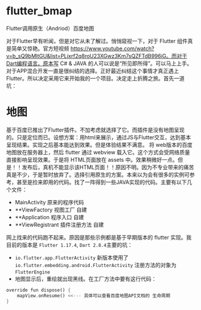 # flutter_bmap
Flutter调用原生（Andriod）百度地图

对于Flutter早有听闻，但是对它从未了解过。悄悄窥视一下，对于 Flutter 组件真是简单又惊艳。官方短视频 https://www.youtube.com/watch?v=b_sQ9bMltGU&list=PLjxrf2q8roU23XGwz3Km7sQZFTdB996iG。而对于Dart编程语言。原本写 C# & JAVA 的人可以说是“所见即所得”。可以马上上手。对于APP混合开发一直是很纠结的选择。正好最近纠结这个事情才真正遇上Flutter。所以决定采用它来开始我的一个项目。决定走上折腾之旅。首先一道坑：
# 地图
基于百度已推出了Flutter插件。不加考虑就选择了它。而插件是没有地图呈现的。只是定位而已。设想方案：用html来展示，通过JS与Flutter交互，达到基本呈现结果。实现之后基本能达到效果。但是体验结果不满意。
将 web版本的百度地图放在服务器上，然后 flutter 通过 webview 载入它。这个方式会受网络质量直接影响呈现效果。于是将 HTML页面放在 assets 中。效果稍微好一点。但是！！发布后，真机不能显示该HTML页面！！原因不明。因为不专业带来的痛苦真是不少，于是暂时放弃了。选择引用原生的方案。本来以为会有很多的实例可参考，甚至是捡来即用的代码。找了一阵得到一些JAVA实现的代码。主要有以下几个文件：
- MainActivity 原来的程序代码
- **ViewFactory 视图工厂 自建
- **Application 程序入口 自建
- **ViewRegistrant 插件注册方法 自建

网上找来的代码跑不起来。原因是那些示例都是基于早期版本的 flutter 实现。我目前的版本是 `Flutter 1.17.4`, `Dart 2.8.4`主要的坑：
- `io.flutter.app.FlutterActivity` 新版本使用了 `io.flutter.embedding.android.FlutterActivity` 注册方法的对象为 `FlutterEngine`
- 地图显示后，重绘就出现黑线。在工厂方法中要有这行代码：
```DART 
override fun dispose() {
    mapView.onResume() <<--- 具体可以查看百度地图API文档的 生命周期
}
```
